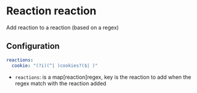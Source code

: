 # Reaction reaction

Add reaction to a reaction (based on a regex)

## Configuration

```yaml
reactions:
  cookie: "(?i)(^| )cookies?($| )"
```

* `reactions`: is a map\[reaction\]regex, key is the reaction to add when the regex match with the reaction added
